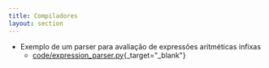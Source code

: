 ```yaml
---
title: Compiladores
layout: section
---
```


* Exemplo de um parser para avaliação de expressões aritméticas infixas
    * [code/expression_parser.py](code/expression_parser.py){_target="_blank"}